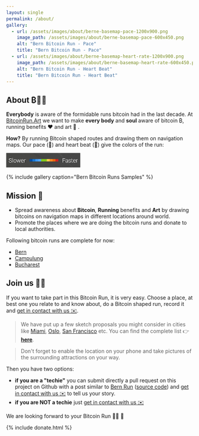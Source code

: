 ```yaml
---
layout: single
permalink: /about/
gallery:
  - url: /assets/images/about/berne-basemap-pace-1200x900.png
    image_path: /assets/images/about/berne-basemap-pace-600x450.png
    alt: "Bern Bitcoin Run - Pace"
    title: "Bern Bitcoin Run - Pace"
  - url: /assets/images/about/berne-basemap-heart-rate-1200x900.png
    image_path: /assets/images/about/berne-basemap-heart-rate-600x450.png
    alt: "Bern Bitcoin Run - Heart Beat"
    title: "Bern Bitcoin Run - Heart Beat"    
---
```


## About ₿🏃🎨

**Everybody** is aware of the formidable runs bitcoin had in the last decade. At [BitcoinRun.Art](https://www.bitcoinrun.art)
 we want to make **every body** and **soul** aware of bitcoin ₿, running benefits ❤️  and art 🎨 . 
 
 **How?** By running Bitcoin shaped routes and drawing them on navigation maps.
 Our pace (🏃) and heart beat (💓) give the colors of the run:
 
  <p>
    <a href="/assets/images/runs/intensity-scale.png">
      <img src="/assets/images/about/intensity-scale-200x39.png" alt="Intensity scale" class="align-center">
    </a>
  </p> 

{% include gallery caption="Bern Bitcoin Runs Samples" %}
 
## Mission 🎯

- Spread awareness about **Bitcoin**, **Running** benefits and **Art** by drawing bitcoins on navigation maps in different locations around world. 
- Promote the places where we are doing the bitcoin runs and donate to local authorities. 

Following bitcoin runs are complete for now:
- [Bern](/bern) 
- [Campulung](/campulung)
- [Bucharest](/bucharest)


## Join us 🏃💪

If you want to take part in this Bitcoin Run, it is very easy. Choose a place, at best one you relate to and know about,
 do a Bitcoin shaped run, record it and [get in contact with us ✉️](mailto:ama@codepedia.org). 
 
> We have put up a few sketch proposals you might consider in cities like [Miami](/miami/), [Oslo](/oslo/), [San Francisco](/san-francisco) etc.
> You can find the complete list 👉  &nbsp; **[here](/proposals)**. 
 
> Don't forget to enable the location on your phone and take pictures of the surrounding attractions on your way.
  
Then you have two options:
 - **if you are a "techie"** you can submit directly a pull request on this
 project on Github with a post similar to [Bern Run](/bern/) ([source code](https://github.com/BitcoinRuns/bitcoinrun.art/blob/main/_pages/berne.md))
  and [get in contact with us ✉️](mailto:ama@codepedia.org) to tell us your story.
 - **if you are NOT a techie** just [get in contact with us ✉️](mailto:ama@codepedia.org)

We are looking forward to your Bitcoin Run 🙏🏽 🙏

{% include donate.html %}